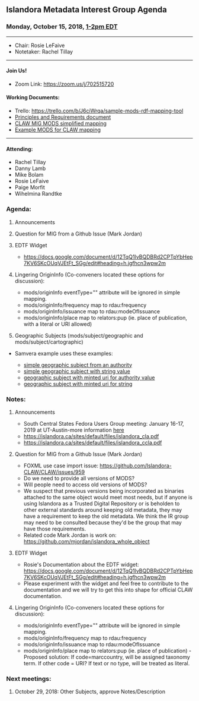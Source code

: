 ## Islandora Metadata Interest Group Agenda
### Monday, October 15, 2018, [1-2pm EDT](http://www.thetimezoneconverter.com/?t=1%20pm&tz=Toronto&)

---
* Chair: Rosie LeFaive 
* Notetaker: Rachel Tillay
---

#### Join Us!
* Zoom Link: https://zoom.us/j/702515720

#### Working Documents:
* Trello: https://trello.com/b/J6ciWrqa/sample-mods-rdf-mapping-tool
* [Principles and Requirements document](https://docs.google.com/document/d/19c58eqejuB3MhY-lS8o8QW0naM_R3GusD23aQ3dwusw/edit?usp=sharing)
* [CLAW MIG MODS simplified mapping](https://docs.google.com/spreadsheets/d/18u2qFJ014IIxlVpM3JXfDEFccwBZcoFsjbBGpvL0jJI/edit#gid=0)
* [Example MODS for CLAW mapping](https://docs.google.com/spreadsheets/d/1C2Xie7HUDSgRT5v4ldoJvlNdoXz2GHAPvL3PE3TOKW8/edit#gid=1829081124)
---

#### Attending:
* Rachel Tillay
* Danny Lamb
* Mike Bolam
* Rosie LeFaive
* Paige Morfit
* Wihelmina Randtke

### Agenda:

1. Announcements
  
1. Question for MIG from a Github Issue (Mark Jordan)
   
1. EDTF Widget
    * https://docs.google.com/document/d/12TqQ1IvBQDBRd2CPTpYbHep7KV6SKcOUqVJEtFt_SGg/edit#heading=h.jgfhcn3wpw2m 
    
1. Lingering OriginInfo (Co-conveners located these options for discussion):
    * mods/originInfo eventType="" attribute will be ignored in simple mapping.
    * mods/originInfo/frequency map to rdau:frequency
    * mods/originInfo/issuance map to rdau:modeOfIssuance
    * mods/originInfo/place map to relators:pup (ie. place of publication, with a literal or URI allowed)
  
1. Geographic Subjects (mods/subject/geographic and mods/subject/cartographic)
  * Samvera example uses these examples:
  
     * [simple geographic subject from an authority](https://docs.google.com/document/d/1FZI8KJiW4qSKYUUKe0mAwqlx0ppVRFyPtsfLDqQE5T8/edit#heading=h.mtxmmdrna1sf)
     * [simple geographic subject with string value](https://docs.google.com/document/d/1FZI8KJiW4qSKYUUKe0mAwqlx0ppVRFyPtsfLDqQE5T8/edit#heading=h.d43qs875r43w)
     * [geographic subject with minted uri for authority value](https://docs.google.com/document/d/1FZI8KJiW4qSKYUUKe0mAwqlx0ppVRFyPtsfLDqQE5T8/edit#heading=h.rewzadxvxku)
     * [geographic subject with minted uri for string](https://docs.google.com/document/d/1FZI8KJiW4qSKYUUKe0mAwqlx0ppVRFyPtsfLDqQE5T8/edit#heading=h.m6yow0r9rp7s)

### Notes:

1. Announcements
   * South Central States Fedora Users Group meeting: January 16-17, 2019 at UT-Austin-more information [here](https://wiki.duraspace.org/x/GIY7Bg)
   * https://islandora.ca/sites/default/files/islandora_cla.pdf
   * https://islandora.ca/sites/default/files/islandora_ccla.pdf

  
1. Question for MIG from a Github Issue (Mark Jordan)
   * FOXML use case import issue: https://github.com/Islandora-CLAW/CLAW/issues/959 
   - Do we need to provide all versions of MODS? 
   - Will people need to access old versions of MODS?
   - We suspect that previous versions being incorporated as binaries attached to the same object would meet most needs, but if anyone is using Islandora as a Trusted Digital Repository or is beholden to other external standards around keeping old metadata, they may have a requirement to keep the old metadata. We think the IR group may need to be consulted because they'd be the group that may have those requirements.
   - Related code Mark Jordan is work on: https://github.com/mjordan/islandora_whole_object
   
1. EDTF Widget
    * Rosie's Documentation about the EDTF widget: https://docs.google.com/document/d/12TqQ1IvBQDBRd2CPTpYbHep7KV6SKcOUqVJEtFt_SGg/edit#heading=h.jgfhcn3wpw2m
    * Please experiment with the widget and feel free to contribute to the documentation and we will try to get this into shape for official CLAW documentation.

1. Lingering OriginInfo (Co-conveners located these options for discussion):
    * mods/originInfo eventType="" attribute will be ignored in simple mapping.
    * mods/originInfo/frequency map to rdau:frequency
    * mods/originInfo/issuance map to rdau:modeOfIssuance
    * mods/originInfo/place map to relators:pup (ie. place of publication)
      -Proposed solution: If code=marccountry, will be assigned taxonomy term. If other code = URI? If text or no type, will be treated as literal.

### Next meetings:
1. October 29, 2018: Other Subjects, approve Notes/Description
